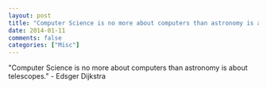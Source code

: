 ```yaml
---
layout: post
title: "Computer Science is no more about computers than astronomy is about telescopes."
date: 2014-01-11
comments: false
categories: ["Misc"]
---
```


<span class='quote'>"Computer Science is no more about computers than astronomy is about telescopes."</span>
<span class='by'>- Edsger Dijkstra</span>
